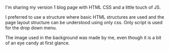 I'm sharing my version 1 blog page with HTML CSS and a little touch of JS.

I preferred to use a structure where basic HTML structures are used and the page layout structure can be understood using only css. Only script is used for the drop down menu.

The image used in the background was made by me, even though it is a bit of an eye candy at first glance.
